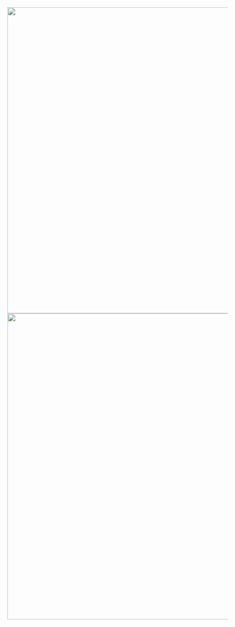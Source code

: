 
<img src="https://github.com/alxhntl/Charts/blob/779373480d224add480a359d43c5fe8e1c331f8f/img/democracy_hungary/democracy_hungary.png" width="900" height="700"/>

<img src="" width="900" height="700"/>
